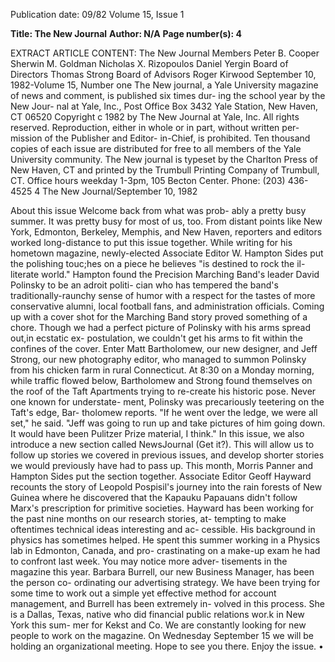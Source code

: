 Publication date: 09/82
Volume 15, Issue 1

**Title: The New Journal**
**Author: N/A**
**Page number(s): 4**

EXTRACT ARTICLE CONTENT:
The New Journal 
Members 
Peter B. Cooper 
Sherwin M. Goldman 
Nicholas X. Rizopoulos 
Daniel Yergin 
Board of Directors 
Thomas Strong 
Board of Advisors 
Roger Kirwood 
September 10, 1982-Volume 15, 
Number one The New journal, a Yale 
University magazine of news and 
comment, is published six times dur-
ing the school year by the New Jour-
nal at Yale, Inc., Post Office Box 
3432 Yale Station, New Haven, CT 
06520 Copyright c 1982 by The New 
Journal at Yale, Inc. All rights 
reserved. Reproduction, either in 
whole or in part, without written per-
mission of the Publisher and Editor-
in-Chief, is prohibited. 
Ten thousand copies of each issue 
are distributed for free to all members 
of the Yale University community. 
The New journal is typeset by the 
Charlton Press of New Haven, CT 
and printed by the Trumbull Printing 
Company of Trumbull, CT. 
Office hours weekday 1-3pm, 
105 Becton Center. 
Phone: (203) 436-4525 
4 The New Journal/September 10, 1982 


About this issue 
Welcome back from what was prob-
ably a pretty busy summer. It was 
pretty busy for most of us, too. 
From distant points like New York, 
Edmonton, Berkeley, Memphis, and 
New Haven, reporters and editors 
worked long-distance to put this issue 
together. While writing for his 
hometown magazine, newly-elected 
Associate Editor W. Hampton Sides 
put the polishing touc;hes on a piece 
he believes "is destined to rock the il-
literate world." Hampton found the 
Precision Marching Band's leader 
David Polinsky to be an adroit politi-
cian who has tempered the band's 
traditionally-raunchy sense of humor 
with a respect for the tastes of more 
conservative alumni, local football 
fans, and administration officials. 
Coming up with a cover shot for 
the Marching Band story proved 
something of a chore. Though we 
had a perfect picture of Polinsky with 
his arms spread out,in ecstatic ex-
postulation, we couldn't get his arms 
to fit within the confines of the cover. 
Enter Matt Bartholomew, our new 
designer, and Jeff Strong, our new 
photography editor, who managed to 
summon Polinsky from his chicken 
farm in rural Connecticut. At 8:30 
on a Monday morning, while traffic 
flowed below, Bartholomew and 
Strong found themselves on the roof 
of the Taft Apartments trying to 
re-create his historic pose. 
Never one known for understate-
ment, Polinsky was precariously 
teetering on the Taft's edge, Bar-
tholomew reports. "If he went over 
the ledge, we were all set," he said. 
"Jeff was going to run up and take 
pictures of him going down. It would 
have been Pulitzer Prize material, I 
think." 
In this issue, we also introduce a 
new section called NewsJournal (Get 
it?). This will allow us to follow up 
stories we covered in previous issues, 
and develop shorter stories we would 
previously have had to pass up. This 
month, Morris Panner and Hampton 
Sides put the section together. 
Associate Editor Geoff Hayward 
recounts the story of Leopold 
Pospisil's journey into the rain forests 
of New Guinea where he discovered 
that the Kapauku Papauans didn't 
follow Marx's prescription for 
primitive societies. Hayward has 
been working for the past nine 
months on our research stories, at-
tempting to make oftentimes 
technical ideas interesting and ac-
cessible. His background in physics 
has sometimes helped. He spent this 
summer working in a Physics lab in 
Edmonton, Canada, and pro-
crastinating on a make-up exam he 
had to confront last week. 
You may notice more adver-
tisements in the magazine this year. 
Barbara Burrell, our new Business 
Manager, has been the person co-
ordinating our advertising strategy. 
We have been trying for some time to 
work out a simple yet effective 
method for account management, 
and Burrell has been extremely in-
volved in this process. She is a Dallas, 
Texas, native who did financial public 
relations wor.k in New York this sum-
mer for Kekst and Co. 
We are constantly looking for new 
people to work on the magazine. On 
Wednesday September 15 we will be 
holding an organizational meeting. 
Hope to see you there. 
Enjoy the issue. 
•